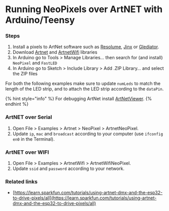 # Running NeoPixels over ArtNET with Arduino/Teensy

### Steps

1. Install a pixels to ArtNet software such as [Resolume](https://resolume.com/), [Jinx](http://www.live-leds.de/) or [Glediator](https://oneguyoneblog.com/download/glediator-v2-0-3/).
2. Download [Artnet](https://github.com/natcl/Artnet) and [ArtnetWifi](https://github.com/rstephan/ArtnetWifi) libraries
3. In Arduino go to Tools &gt; Manage Libraries… then search for \(and install\) `NeoPixel` and `FastLED`
4. In Arduino go to Sketch &gt; Include Library &gt; Add .ZIP Library… and select the ZIP files

For both the following examples make sure to update `numLeds` to match the length of the LED strip, and to attach the LED strip according to the `dataPin`.

{% hint style="info" %}
For debugging ArtNet install [ArtNetViewer](http://www.artnetview.com/).
{% endhint %}

### ArtNET over Serial

1. Open File &gt; Examples &gt; Artnet &gt; NeoPixel &gt; ArtnetNeoPixel.
2. Update `ip`, `mac` and `broadcast` according to your computer \(use `ifconfig en0` in the Terminal\).

### ArtNET over WIFI

1. Open File &gt; Examples &gt; ArtnetWifi &gt; ArtnetWifiNeoPixel.
2. Update `ssid` and `password` according to your network.

### Related links

* [https://learn.sparkfun.com/tutorials/using-artnet-dmx-and-the-esp32-to-drive-pixels/all](https://learn.sparkfun.com/tutorials/using-artnet-dmx-and-the-esp32-to-drive-pixels/all)

